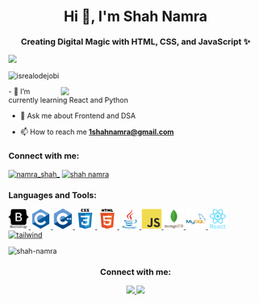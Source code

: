 
<h1 align="center">Hi 👋, I'm Shah Namra</h1>
<h3 align="center">Creating Digital Magic with HTML, CSS, and JavaScript ✨</h3>
<img align ="centre" width="400" src="https://camo.githubusercontent.com/8988ca833cce3de61942d07bd4f0963290360db1833cb9380e918d3043c7c586/68747470733a2f2f726561646d652d747970696e672d7376672e6865726f6b756170702e636f6d3f636f6c6f723d374333424544266c696e65733d57656c636f6d652b746f2b6d792b4769744875622b50726f66696c6521">

<p align="left"> <img src="https://komarev.com/ghpvc/?username=Shah-Namra&label=Profile%20views&color=0e75b6&style=flat" alt="isrealodejobi" />
</p>

<img align="right" width="400" src="https://user-images.githubusercontent.com/55389276/140866485-8fb1c876-9a8f-4d6a-98dc-08c4981eaf70.gif">
- 🌱 I’m currently learning React and Python

- 💬 Ask me about Frontend and DSA

- 📫 How to reach me **1shahnamra@gmail.com**

<h3 align="left">Connect with me:</h3>
<p align="left">
<a href="https://twitter.com/namra_shah_" target="blank"><img align="center" src="https://raw.githubusercontent.com/rahuldkjain/github-profile-readme-generator/master/src/images/icons/Social/twitter.svg" alt="namra_shah_" height="30" width="40" /></a>
<a href="https://linkedin.com/in/shah namra" target="blank"><img align="center" src="https://raw.githubusercontent.com/rahuldkjain/github-profile-readme-generator/master/src/images/icons/Social/linked-in-alt.svg" alt="shah namra" height="30" width="40" /></a>
</p>

<h3 align="left">Languages and Tools:</h3>
<p align="left"> <a href="https://getbootstrap.com" target="_blank" rel="noreferrer"> <img src="https://raw.githubusercontent.com/devicons/devicon/master/icons/bootstrap/bootstrap-plain-wordmark.svg" alt="bootstrap" width="40" height="40"/> </a> <a href="https://www.cprogramming.com/" target="_blank" rel="noreferrer"> <img src="https://raw.githubusercontent.com/devicons/devicon/master/icons/c/c-original.svg" alt="c" width="40" height="40"/> </a> <a href="https://www.w3schools.com/cpp/" target="_blank" rel="noreferrer"> <img src="https://raw.githubusercontent.com/devicons/devicon/master/icons/cplusplus/cplusplus-original.svg" alt="cplusplus" width="40" height="40"/> </a> <a href="https://www.w3schools.com/css/" target="_blank" rel="noreferrer"> <img src="https://raw.githubusercontent.com/devicons/devicon/master/icons/css3/css3-original-wordmark.svg" alt="css3" width="40" height="40"/> </a> <a href="https://www.w3.org/html/" target="_blank" rel="noreferrer"> <img src="https://raw.githubusercontent.com/devicons/devicon/master/icons/html5/html5-original-wordmark.svg" alt="html5" width="40" height="40"/> </a> <a href="https://www.java.com" target="_blank" rel="noreferrer"> <img src="https://raw.githubusercontent.com/devicons/devicon/master/icons/java/java-original.svg" alt="java" width="40" height="40"/> </a> <a href="https://developer.mozilla.org/en-US/docs/Web/JavaScript" target="_blank" rel="noreferrer"> <img src="https://raw.githubusercontent.com/devicons/devicon/master/icons/javascript/javascript-original.svg" alt="javascript" width="40" height="40"/> </a> <a href="https://www.mongodb.com/" target="_blank" rel="noreferrer"> <img src="https://raw.githubusercontent.com/devicons/devicon/master/icons/mongodb/mongodb-original-wordmark.svg" alt="mongodb" width="40" height="40"/> </a> <a href="https://www.mysql.com/" target="_blank" rel="noreferrer"> <img src="https://raw.githubusercontent.com/devicons/devicon/master/icons/mysql/mysql-original-wordmark.svg" alt="mysql" width="40" height="40"/> </a> <a href="https://reactjs.org/" target="_blank" rel="noreferrer"> <img src="https://raw.githubusercontent.com/devicons/devicon/master/icons/react/react-original-wordmark.svg" alt="react" width="40" height="40"/> </a> <a href="https://tailwindcss.com/" target="_blank" rel="noreferrer"> <img src="https://www.vectorlogo.zone/logos/tailwindcss/tailwindcss-icon.svg" alt="tailwind" width="40" height="40"/> </a> </p>

<p><img align="center" src="https://github-readme-stats.vercel.app/api/top-langs?username=shah-namra&show_icons=true&locale=en&layout=compact" alt="shah-namra" /></p>

<h3 align="center">Connect with me:</h3>
<p align="center">
  <a href="https://twitter.com/Namra_Shah_" target="_blank">
    <img src="https://img.shields.io/twitter/follow/Namra_Shah_?color=1DA1F2&label=Namra_Shah_&logo=X&style=for-the-badge">  
  </a>
  <a href="https://www.linkedin.com/in/shah-namra/" target="_blank">
    <img src="https://img.shields.io/badge/-Namra%20Shah-blue?style=for-the-badge&logo=Linkedin&logoColor=white&link=https://www.linkedin.com/in/shah-namra/">
  </a>
</p>
